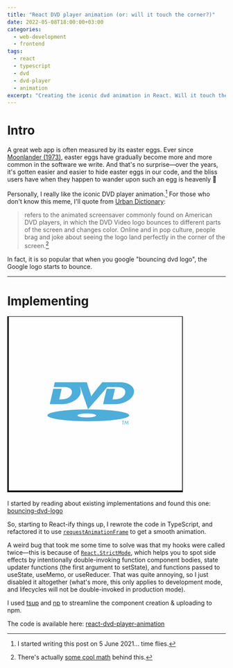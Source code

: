 ```yaml
---
title: "React DVD player animation (or: will it touch the corner?)"
date: 2022-05-08T18:00:00+03:00
categories:
  - web-development
  - frontend
tags:
  - react
  - typescript
  - dvd
  - dvd-player
  - animation
excerpt: "Creating the iconic dvd animation in React. Will it touch the corner?"
---
```


# Intro

A great web app is often measured by its easter eggs. Ever since [Moonlander (1973)][moonlander], easter eggs have gradually become more and more common in the software we write. And that's no surprise—over the years, it's gotten easier and easier to hide easter eggs in our code, and the bliss users have when they happen to wander upon such an egg is heavenly 👼

Personally, I really like the iconic DVD player animation.[^1] For those who don't know this meme, I'll quote from [Urban Dictionary][urban-dvd]:

> refers to the animated screensaver commonly found on American DVD players, in which the DVD Video logo bounces to different parts of the screen and changes color. Online and in pop culture, people brag and joke about seeing the logo land perfectly in the corner of the screen.[^2]

In fact, it is so popular that when you google "bouncing dvd logo", the Google logo starts to bounce.

---

# Implementing

![dvd-animation](/assets/images/2022-05-08-react-dvd-player-animation/dvd-animation.gif)

I started by reading about existing implementations and found this one:
[bouncing-dvd-logo][bouncing-dvd-logo]

So, starting to React-ify things up, I rewrote the code in TypeScript, and refactored it to use [`requestAnimationFrame`][useAnimationFrame] to get a smooth animation.

A weird bug that took me some time to solve was that my hooks were called twice—this is because of [`React.StrictMode`][react-strict-mode], which helps you to spot side effects by intentionally double-invoking function component bodies, state updater functions (the first argument to setState), and functions passed to useState, useMemo, or useReducer. That was quite annoying, so I just disabled it altogether (what's more, this only applies to development mode, and lifecycles will not be double-invoked in production mode).

I used [tsup][tsup] and [np][np] to streamline the component creation & uploading to npm.

The code is available here: [react-dvd-player-animation][react-dvd-player-animation]

[^1]: I started writing this post on 5 June 2021... time flies.
[^2]: There's actually [some cool math][dvd-logo-math] behind this.

[moonlander]: https://en.wikipedia.org/wiki/Lunar_Lander_(video_game_genre)#Graphical_games
[urban-dvd]: https://knowyourmeme.com/memes/bouncing-dvd-logo
[dvd-logo-math]: http://prgreen.github.io/blog/2013/09/30/the-bouncing-dvd-logo-explained/
[bouncing-dvd-logo]: https://github.com/andrewchmr/BouncingDVDLogoReactSVG/
[tsup]: https://github.com/egoist/tsup
[np]: https://github.com/sindresorhus/np
[useAnimationFrame]: https://css-tricks.com/using-requestanimationframe-with-react-hooks/
[react-strict-mode]: https://reactjs.org/docs/strict-mode.html
[react-dvd-player-animation]: https://github.com/liorp/react-dvd-player-animation/
